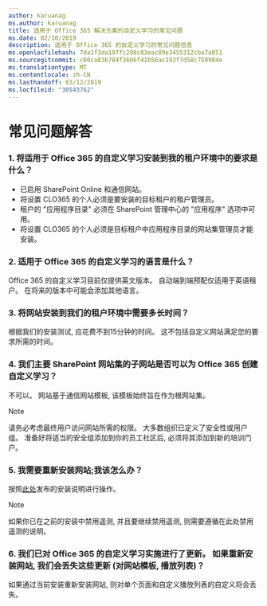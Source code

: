 ```yaml
---
author: karuanag
ms.author: karuanag
title: 适用于 Office 365 解决方案的自定义学习的常见问题
ms.date: 02/10/2019
description: 适用于 Office 365 的自定义学习的常见问题信息
ms.openlocfilehash: 7da1f3da197fc298c83eac89e3455312cba7a851
ms.sourcegitcommit: c60ca83b784f36b6f41b56ac193f7d58c750984e
ms.translationtype: MT
ms.contentlocale: zh-CN
ms.lasthandoff: 03/12/2019
ms.locfileid: "30543762"
---
```

# <a name="frequently-asked-questions"></a>常见问题解答

### <a name="1-what-are-the-requirements-for-installing-custom-learning-for-office-365-into-my-tenant-environment"></a>1. 将适用于 Office 365 的自定义学习安装到我的租户环境中的要求是什么？

- 已启用 SharePoint Online 和通信网站。
- 将设置 CLO365 的个人必须是要安装的目标租户的租户管理员。
- 租户的 "应用程序目录" 必须在 SharePoint 管理中心的 "应用程序" 选项中可用。
- 将设置 CLO365 的个人必须是目标租户中应用程序目录的网站集管理员才能安装。

### <a name="2-what-languages-is-custom-learning-for-office-365-available-in"></a>2. 适用于 Office 365 的自定义学习的语言是什么？

Office 365 的自定义学习目前仅提供英文版本。 自动端到端预配仅适用于英语租户。 在将来的版本中可能会添加其他语言。

### <a name="3-how-long-will-it-take-to-install-the-site-in-our-tenant-environment"></a>3. 将网站安装到我们的租户环境中需要多长时间？

根据我们的安装测试, 应花费不到15分钟的时间。 这不包括自定义网站满足您的要求所需的时间。

### <a name="4-can-we-make-the-custom-learning-for-office-365-a-subsite-of-our-primary-sharepoint-site-collection"></a>4. 我们主要 SharePoint 网站集的子网站是否可以为 Office 365 创建自定义学习？

不可以。 网站基于通信网站模板, 该模板始终旨在作为根网站集。

> [!NOTE]
> 请务必考虑最终用户访问网站所需的权限。 大多数组织已定义了安全性或用户组。 准备好将适当的安全组添加到你的员工社区后, 必须将其添加到新的培训门户。

### <a name="5-i-need-to-reinstall-the-site-what-should-i-do"></a>5. 我需要重新安装网站;我该怎么办？

按照[此处](custom_provision.md)发布的安装说明进行操作。

> [!NOTE]
> 如果你已在之前的安装中禁用遥测, 并且要继续禁用遥测, 则需要遵循在此处禁用遥测的说明。

### <a name="6-we-made-updates-to-our-implementation-of-custom-learning-for-office-365-will-we-lose-these-updates-made-to-site-template-playlists-if-we-reinstall-the-site"></a>6. 我们已对 Office 365 的自定义学习实施进行了更新。 如果重新安装网站, 我们会丢失这些更新 (对网站模板, 播放列表)？

如果通过当前安装重新安装网站, 则对单个页面和自定义播放列表的自定义将会丢失。  